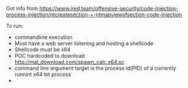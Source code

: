 Got info from https://www.ired.team/offensive-security/code-injection-process-injection/ntcreatesection-+-ntmapviewofsection-code-injection

To run:
- commandline execution
- Must have a web server listening and hosting a shellcode
- Shellcode must be x64
- POC hardcoded to download http://mal_download.com/spawn_calc.x64.sc
- command line argument target is the process id(PID) of a currently runnint x64 bit process
- 

